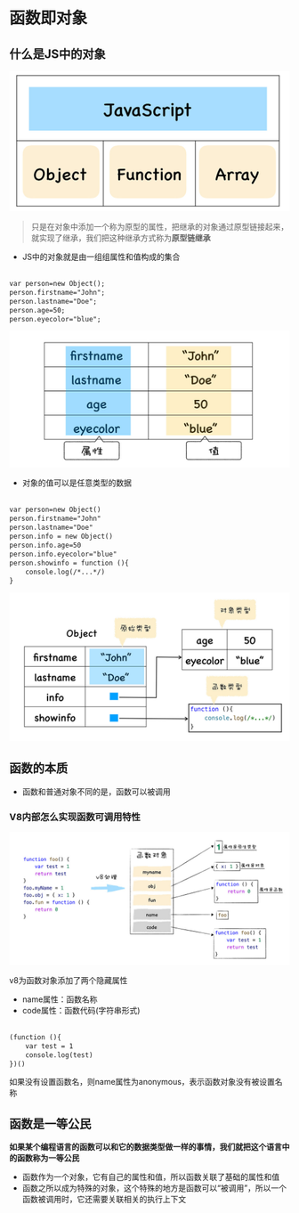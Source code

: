 # 函数即对象
## 什么是JS中的对象
![](img/对象.jpg)  

> 只是在对象中添加一个称为原型的属性，把继承的对象通过原型链接起来，就实现了继承，我们把这种继承方式称为**原型链继承**  

- JS中的对象就是由一组组属性和值构成的集合  

```

var person=new Object();
person.firstname="John";
person.lastname="Doe";
person.age=50;
person.eyecolor="blue";
```

![](img/对象的构成.jpg)  

- 对象的值可以是任意类型的数据

```

var person=new Object()
person.firstname="John"
person.lastname="Doe"
person.info = new Object()
person.info.age=50
person.info.eyecolor="blue"
person.showinfo = function (){
    console.log(/*...*/)
}
```

![](img/属性值类型.jpg)

## 函数的本质
- 函数和普通对象不同的是，函数可以被调用

### V8内部怎么实现函数可调用特性
![](img/函数对象隐藏属性.jpg)  

v8为函数对象添加了两个隐藏属性  

- name属性：函数名称
- code属性：函数代码(字符串形式)  

```

(function (){
    var test = 1
    console.log(test)
})()
```
如果没有设置函数名，则name属性为anonymous，表示函数对象没有被设置名称  

## 函数是一等公民
**如果某个编程语言的函数可以和它的数据类型做一样的事情，我们就把这个语言中的函数称为一等公民**  

- 函数作为一个对象，它有自己的属性和值，所以函数关联了基础的属性和值
- 函数之所以成为特殊的对象，这个特殊的地方是函数可以“被调用”，所以一个函数被调用时，它还需要关联相关的执行上下文